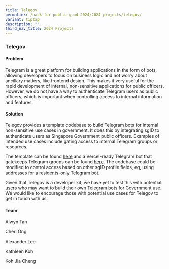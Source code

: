 ```yaml
---
title: Telegov
permalink: /hack-for-public-good-2024/2024-projects/telegov/
variant: tiptap
description: ""
third_nav_title: 2024 Projects
---
```

<h3>Telegov</h3>
<h4>Problem</h4>
<p>Telegram is a great platform for building applications in the form of
bots, allowing developers to focus on business logic and not worry about
ancillary matters, like frontend design. This makes it very useful for
the rapid development of internal, non-sensitive applications for public
officers. However, we do not have a way to authenticate Telegram users
as public officers, which is important when controlling access to internal
information and features.</p>
<h4>Solution</h4>
<p>Telegov provides a template codebase to build Telegram bots for internal
non-sensitive use cases in government. It does this by integrating sgID
to authenticate users as Singapore Government public officers. Examples
of intended use cases include gating access to internal Telegram groups
or resources.</p>
<p>The template can be found <a href="https://github.com/opengovsg/telegovsg" rel="noopener noreferrer nofollow" target="_blank">here</a> and a Vercel-ready
Telegram bot that gatekeeps Telegram groups can be found <a href="https://github.com/opengovsg/telegovsg-bouncer" rel="noopener noreferrer nofollow" target="_blank">here</a>.
The codebase could be modified to control access based on other sgID profile
fields, eg, using addresses for a residents-only Telegram bot.</p>
<p>Given that Telegov is a developer kit, we have yet to test this with potential
users who may want to build their own Telegram bots for Government use.
We would like to encourage those with potential use cases for Telegov to
get in touch with us.</p>
<h4>Team</h4>
<p>Alwyn Tan</p>
<p>Cheri Ong</p>
<p>Alexander Lee</p>
<p>Kathleen Koh</p>
<p>Koh Jia Cheng</p>
<p></p>
<p></p>